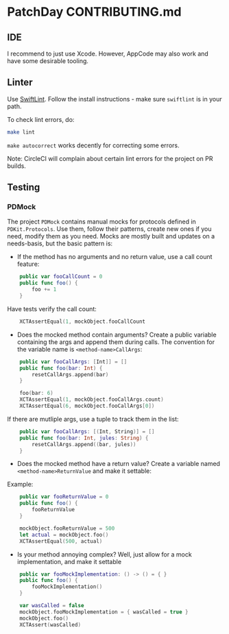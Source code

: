 # PatchDay CONTRIBUTING.md

## IDE

I recommend to just use Xcode. However, AppCode may also work and have some desirable tooling.

## Linter

Use [SwiftLint](https://github.com/realm/SwiftLint). Follow the install instructions - make sure `swiftlint` is in your path.

To check lint errors, do:

```bash
make lint
```

`make autocorrect` works decently for correcting some errors.

Note: CircleCI will complain about certain lint errors for the project on PR builds.

## Testing

### PDMock

The project `PDMock` contains manual mocks for protocols defined in `PDKit.Protocols`. Use them, follow their patterns,
create new ones if you need, modify them as you need. Mocks are mostly built and updates on a needs-basis, but the basic pattern is:

* If the method has no arguments and no return value, use a call count feature:

```swift
    public var fooCallCount = 0
    public func foo() {
        foo += 1
    }
```

Have tests verify the call count:

```swift
    XCTAssertEqual(1, mockObject.fooCallCount
```

* Does the mocked method contain arguments? Create a public variable containing the args and append them during calls. The 
convention for the variable name is `<method-name>CallArgs`:

```swift
    public var fooCallArgs: [Int]] = []
    public func foo(bar: Int) {
        resetCallArgs.append(bar)
    }
```

```swift
    foo(bar: 6)
    XCTAssertEqual(1, mockObject.fooCallArgs.count)
    XCTAssertEqual(6, mockObject.fooCallArgs[0])
```

If there are mutliple args, use a tuple to track them in the list:

```swift
    public var fooCallArgs: [(Int, String)] = []
    public func foo(bar: Int, jules: String) {
        resetCallArgs.append((bar, jules))
    }
```

* Does the mocked method have a return value? Create a variable named `<method-name>ReturnValue` and make it settable:

Example:

```swift
    public var fooReturnValue = 0
    public func foo() {
        fooReturnValue
    }
```

```swift
    mockObject.fooReturnValue = 500
    let actual = mockObject.foo()
    XCTAssertEqual(500, actual)
```

* Is your method annoying complex? Well, just allow for a mock implementation, and make it settable

```swift
    public var fooMockImplementation: () -> () = { }
    public func foo() {
        fooMockImplementation()
    }
```

```swift
    var wasCalled = false
    mockObject.fooMockImplementation = { wasCalled = true }
    mockObject.foo()
    XCTAssert(wasCalled)
```

